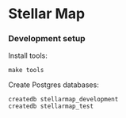 # Stellar Map

### Development setup

Install tools:
```
make tools
```

Create Postgres databases:
```
createdb stellarmap_development
createdb stellarmap_test
```
